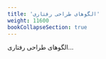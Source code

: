 ```yaml
---
title: 'الگوهای طراحی رفتاری'
weight: 11600
bookCollapseSection: true
---
```


الگوهای طراحی رفتاری...